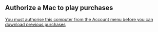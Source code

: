 ## Authorize a Mac to play purchases

[You must authorise this computer from the Account menu before you can download previous purchases](https://support.apple.com/guide/tvapp-mac/authorize-a-computer-atv089f1ba6f/mac)

